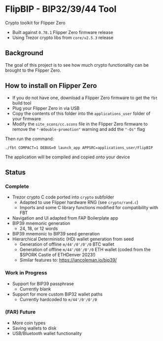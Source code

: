 # FlipBIP - BIP32/39/44 Tool
Crypto toolkit for Flipper Zero
- Built against `0.78.1` Flipper Zero firmware release
- Using Trezor crypto libs from `core/v2.5.3` release

## Background

The goal of this project is to see how much crypto functionality can be brought to the Flipper Zero.

## How to install on Flipper Zero
- If you do not have one, download a Flipper Zero firmware to get the `fbt` build tool
- Plug your Flipper Zero in via USB
- Copy the contents of this folder into the `applications_user` folder of your firmware
- Modify the `site_scons/cc.scons` file in the Flipper Zero firmware to remove the `"-Wdouble-promotion"` warning and add the `"-Os"` flag

Then run the command: 
 ```
./fbt COMPACT=1 DEBUG=0 launch_app APPSRC=applications_user/FlipBIP
 ```
The application will be compiled and copied onto your device

## Status

### Complete

- Trezor crypto C code ported into `crypto` subfolder
  - Adapted to use Flipper hardware RNG (see `crypto/rand.c`)
  - Imports and some C library functions modified for compatibility with FBT
- Navigation and UI adapted from FAP Boilerplate app
- BIP39 mnemonic generation
  - 24, 18, or 12 words
- BIP39 mnemonic to BIP39 seed generation
- Hierarchical Deterministic (HD) wallet generation from seed
  - Generation of offline `m/44'/0'/0'/0` BTC wallet
  - Generation of offline `m/44'/60'/0'/0` ETH wallet (coded from the $SPORK Castle of ETHDenver 2023!)
  - Similar features to: https://iancoleman.io/bip39/

### Work in Progress

- Support for BIP39 passphrase
  - Currently blank
- Support for more custom BIP32 wallet paths
  - Currently hardcoded to `m/44'/0'/0'/0`

### (FAR) Future

- More coin types
- Saving wallets to disk
- USB/Bluetooth wallet functionality
